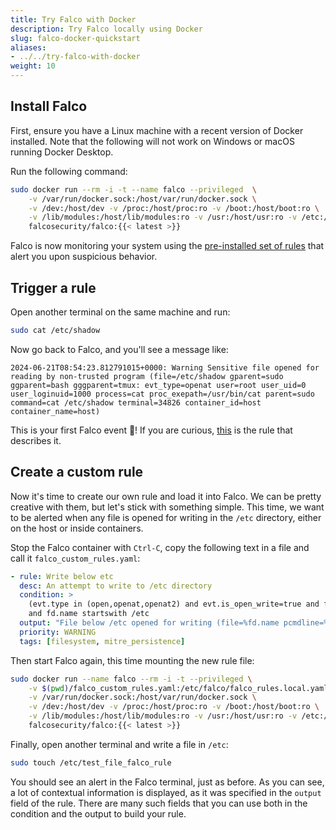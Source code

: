 ```yaml
---
title: Try Falco with Docker
description: Try Falco locally using Docker
slug: falco-docker-quickstart
aliases:
- ../../try-falco-with-docker
weight: 10
---
```


## Install Falco

First, ensure you have a Linux machine with a recent version of Docker installed. Note that the following will not work on Windows or macOS running Docker Desktop.

Run the following command:

```sh
sudo docker run --rm -i -t --name falco --privileged  \
    -v /var/run/docker.sock:/host/var/run/docker.sock \
    -v /dev:/host/dev -v /proc:/host/proc:ro -v /boot:/host/boot:ro \
    -v /lib/modules:/host/lib/modules:ro -v /usr:/host/usr:ro -v /etc:/host/etc:ro \
    falcosecurity/falco:{{< latest >}}
```

Falco is now monitoring your system using the [pre-installed set of rules](https://github.com/falcosecurity/rules/blob/main/rules/falco_rules.yaml) that alert you upon suspicious behavior.

## Trigger a rule

Open another terminal on the same machine and run:

```sh
sudo cat /etc/shadow
```

Now go back to Falco, and you'll see a message like:

```
2024-06-21T08:54:23.812791015+0000: Warning Sensitive file opened for reading by non-trusted program (file=/etc/shadow gparent=sudo ggparent=bash gggparent=tmux: evt_type=openat user=root user_uid=0 user_loginuid=1000 process=cat proc_exepath=/usr/bin/cat parent=sudo command=cat /etc/shadow terminal=34826 container_id=host container_name=host)
```

This is your first Falco event 🦅! If you are curious, [this](https://github.com/falcosecurity/rules/blob/c0a9bf17d5451340ab8a497efae1b8a8bd95adcb/rules/falco_rules.yaml#L398) is the rule that describes it.

## Create a custom rule

Now it's time to create our own rule and load it into Falco. We can be pretty creative with them, but let's stick with something simple. This time, we want to be alerted when any file is opened for writing in the `/etc` directory, either on the host or inside containers.

Stop the Falco container with `Ctrl-C`, copy the following text in a file and call it `falco_custom_rules.yaml`:

```yaml
- rule: Write below etc
  desc: An attempt to write to /etc directory
  condition: >
    (evt.type in (open,openat,openat2) and evt.is_open_write=true and fd.typechar='f' and fd.num>=0)
    and fd.name startswith /etc
  output: "File below /etc opened for writing (file=%fd.name pcmdline=%proc.pcmdline gparent=%proc.aname[2] ggparent=%proc.aname[3] gggparent=%proc.aname[4] evt_type=%evt.type user=%user.name user_uid=%user.uid user_loginuid=%user.loginuid process=%proc.name proc_exepath=%proc.exepath parent=%proc.pname command=%proc.cmdline terminal=%proc.tty %container.info)"
  priority: WARNING
  tags: [filesystem, mitre_persistence]
```

Then start Falco again, this time mounting the new rule file:

```sh
sudo docker run --name falco --rm -i -t --privileged \
    -v $(pwd)/falco_custom_rules.yaml:/etc/falco/falco_rules.local.yaml \
    -v /var/run/docker.sock:/host/var/run/docker.sock \
    -v /dev:/host/dev -v /proc:/host/proc:ro -v /boot:/host/boot:ro \
    -v /lib/modules:/host/lib/modules:ro -v /usr:/host/usr:ro -v /etc:/host/etc:ro \
    falcosecurity/falco:{{< latest >}}
```

Finally, open another terminal and write a file in `/etc`:

```sh
sudo touch /etc/test_file_falco_rule
```

You should see an alert in the Falco terminal, just as before. As you can see, a lot of contextual information is displayed, as it was specified in the `output` field of the rule. There are many such fields that you can use both in the condition and the output to build your rule.

